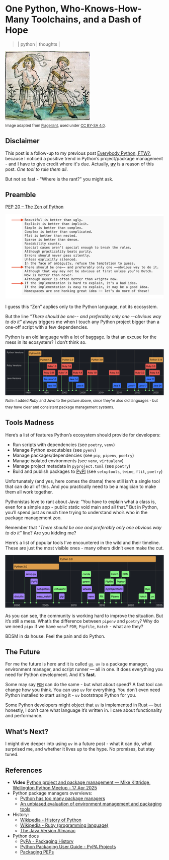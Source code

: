 # One Python, Who-Knows-How-Many Toolchains, and a Dash of Hope
> | python | thoughts |

![alt text](2025-05-17-py-pkg-madness/pic0.jpg)  
<sub>Image adapted from <a href="https://en.wikipedia.org/wiki/Flagellant">Flagellant</a>, used under <a href="https://creativecommons.org/licenses/by-sa/4.0/">CC BY-SA 4.0</a>.</sub>


## Disclaimer

This post is a follow-up to my previous post [Everybody Python, FTW?](../2024/2024-08-14-rant-python.md), because I noticed a positive trend in Python’s project/package management - and I have to give credit where it's due.
Actually, [**uv**](https://github.com/astral-sh/uv) is a reason of this post. *One tool to rule them all*. 

But not so fast - "Where is the rant?" you might ask.

## Preamble

[PEP 20 – The Zen of Python](https://peps.python.org/pep-0020/)

![alt text](2025-05-17-py-pkg-madness/pic1.png)

I guess this “Zen” applies only to the Python language, not its ecosystem.

But the line *"There should be one-- and preferably only one --obvious way to do it"* always triggers me when I touch any Python project bigger than a one-off script with a few dependencies.

Python is an old language with a lot of baggage. Is that an excuse for the mess in its ecosystem? I don’t think so.

![alt text](2025-05-17-py-pkg-madness/pic2.png)
<sub>*Note*: I added *Ruby* and *Java* to the picture above, since they’re also old languages - but they have clear and consistent package management systems.</sub>
## Tools Madness 

Here’s a list of features Python’s ecosystem should provide for developers:

- Run scripts with dependencies (see `poetry`, `venv`)
- Manage Python executables (see `pyenv`)
- Manage packages/dependencies (see `pip`, `pipenv`, `poetry`)
- Manage isolated environments (see `venv`, `virtualenv`)
- Manage project metadata in `pyproject.toml` (see `poetry`)
- Build and publish packages to [PyPI](https://pypi.org) (see `setuptools`, `twine`, `flit`, `poetry`)

Unfortunately (and yes, here comes the drama) there still isn’t a single tool that can do all of this.
And you practically need to be a magician to make them all work together.

Pythonistas love to rant about Java: “You have to explain what a class is, even for a simple app - public static void main and all that.”
But in Python, you’ll spend just as much time trying to understand who’s who in the package management zoo.

Remember that *"There should be one and preferably only one obvious way to do it"* line? Are you kidding me?

Here’s a list of popular tools I’ve encountered in the wild and their timeline. These are just the most visible ones - many others didn’t even make the cut.

![alt text](2025-05-17-py-pkg-madness/pic3.png)

As you can see, the community is working hard to improve the situation. But it’s still a mess. What’s the difference between `pipenv` and `poetry`? Why do we need `pipx` if we have `venv`? `PDM`, `Pipfile`, `Hatch` - what are they?

BDSM in da house. Feel the pain and do Python.

## The Future

For me the future is here and it is called [`uv`](https://github.com/astral-sh/uv). `uv` is a package manager, environment manager, and script runner — all in one. It does everything you need for Python development. And it's **fast**.

Some may say [`PDM`](https://github.com/pdm-project/pdm) can do the same - but what about speed? A fast tool can change how you think. You can use `uv` for everything.
You don’t even need Python installed to start using it - `uv` bootstraps Python for you.

Some Python developers might object that `uv` is implemented in Rust — but honestly, I don’t care what language it’s written in. I care about functionality and performance.

## What’s Next?

I might dive deeper into using `uv` in a future post - what it can do, what surprised me, and whether it lives up to the hype. No promises, but stay tuned.

## References

- **Video** [Python project and package management — Mike Kittridge, Wellington Python Meetup - 17 Apr 2025](https://www.youtube.com/watch?v=uBqkAa8G9Bo)
- Python package managers overviews:
  - [Python has too many package managers](https://dublog.net/blog/so-many-python-package-managers/)
  - [An unbiased evaluation of environment management and packaging tools](https://alpopkes.com/posts/python/packaging_tools/)  
- History:
  - [Wikipedia - History of Python](https://en.wikipedia.org/wiki/History_of_Python)
  - [Wikipedia - Ruby (programming language)](https://en.wikipedia.org/wiki/Ruby_(programming_language))
  - [The Java Version Almanac](https://javaalmanac.io)
- Python docs
  - [PyPA - Packaging History](https://www.pypa.io/en/latest/history/)
  - [Python Packaging User Guide - PyPA Projects](https://packaging.python.org/en/latest/key_projects/#pypa-projects)
  - [Packaging PEPs](https://peps.python.org/topic/packaging/)
